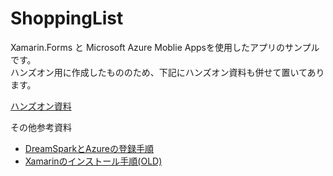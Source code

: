 # ShoppingList
Xamarin.Forms と Microsoft Azure Moblie Appsを使用したアプリのサンプルです。  
ハンズオン用に作成したもののため、下記にハンズオン資料も併せて置いてあります。

[ハンズオン資料](http://noraneko.co.jp/Azure_Xamarin.pdf)  


その他参考資料  
- [DreamSparkとAzureの登録手順](http://noraneko.co.jp/documents/DreamSpark_20160625.pdf)  
- [Xamarinのインストール手順(OLD)](http://noraneko.co.jp/documents/Xamarin_20160625.pdf)
